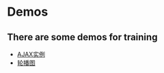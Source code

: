 # Demos
## There are some demos for training<br>
* [AJAX实例](https://wind-wang.github.io/Demos/demos/AJAX_demo.html)
* [轮播图](https://wind-wang.github.io/Demos/carousel/carousel.html)
